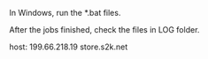 In Windows, run the *.bat files.

After the jobs finished, check the files in LOG folder.

host:
199.66.218.19 store.s2k.net
